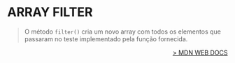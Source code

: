 # ARRAY FILTER

> O método `filter()` cria um novo array com todos os elementos que passaram no teste implementado pela função fornecida.

<div style="text-align: right"><a href="https://developer.mozilla.org/pt-BR/docs/Web/JavaScript/Reference/Global_Objects/Array/filtro"> > MDN WEB DOCS</div>

